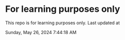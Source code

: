 # For learning purposes only
This repo is for learning purposes only.
Last updated at

Sunday, May 26, 2024 7:44:18 AM

